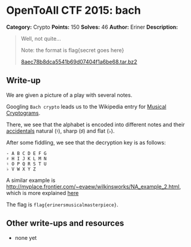 # OpenToAll CTF 2015: bach

**Category:** Crypto
**Points:** 150
**Solves:** 46
**Author:** Eriner
**Description:** 

> Well, not quite...
> 
> Note: the format is flag{secret goes here}
> 
> [8aec78b8dca5541b69d07404f1a6be68.tar.bz2](8aec78b8dca5541b69d07404f1a6be68.tar.bz2)

## Write-up

We are given a picture of a play with several notes.

Googling `Bach crypto` leads us to the Wikipedia entry for [Musical Cryptograms](http://en.wikipedia.org/wiki/Musical_cryptogram).

There, we see that the alphabet is encoded into different notes and their [accidentals](http://en.wikipedia.org/wiki/Accidental_%28music%29) natural (♮), sharp (♯) and flat (♭).

After some fiddling, we see that the decryption key is as follows:

```
- A B C D E F G
♯ H I J K L M N
♮ O P Q R S T U
♭ V W X Y Z
```

A similar example is <http://myplace.frontier.com/~evaew/wilkinsworks/NA_example_2.html>, which is more explained [here](http://myplace.frontier.com/~evaew/wilkinsworks/NoteAlpha.html)

The flag is `flag{erinersmusicalmasterpiece}`.

## Other write-ups and resources

* none yet